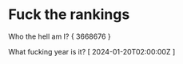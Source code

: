 # Fuck the rankings

Who the hell am I?
{ 3668676 }

What fucking year is it?
[ 2024-01-20T02:00:00Z ]
